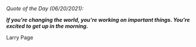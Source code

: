 *Quote of the Day (06/20/2021):*

_**If you're changing the world, you're working on important things. You're excited to get up in the morning.**_

Larry Page